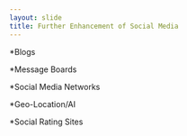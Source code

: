 ```yaml
---
layout: slide
title: Further Enhancement of Social Media 
---
```

*Blogs 

*Message Boards 

*Social Media Networks

*Geo-Location/AI 

*Social Rating Sites 
